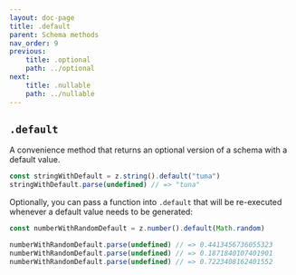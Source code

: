 ```yaml
---
layout: doc-page
title: .default
parent: Schema methods
nav_order: 9
previous:
    title: .optional
    path: ../optional
next:
    title: .nullable
    path: ../nullable
---
```


## `.default`
A convenience method that returns an optional version of a schema with a default value.

```ts
const stringWithDefault = z.string().default("tuna")
stringWithDefault.parse(undefined) // => "tuna"
```

Optionally, you can pass a function into `.default` that will be re-executed whenever a default value needs to be generated:

```ts
const numberWithRandomDefault = z.number().default(Math.random)

numberWithRandomDefault.parse(undefined) // => 0.4413456736055323
numberWithRandomDefault.parse(undefined) // => 0.1871840107401901
numberWithRandomDefault.parse(undefined) // => 0.7223408162401552
```